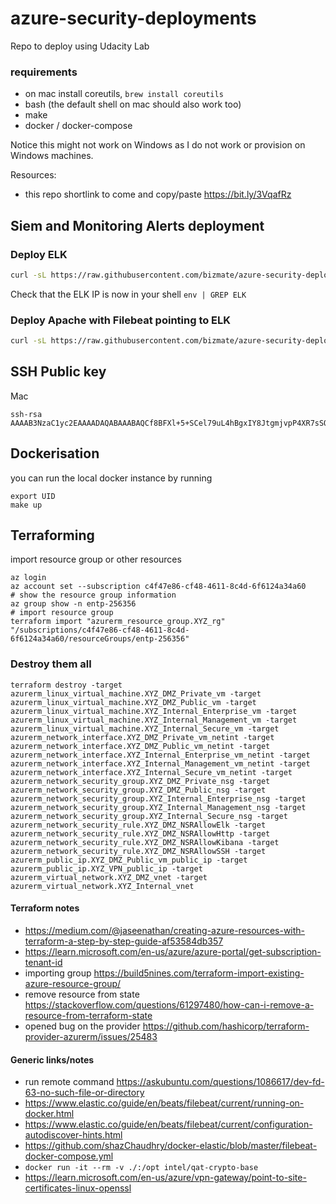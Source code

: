 # azure-security-deployments
Repo to deploy using Udacity Lab

### requirements
- on mac install coreutils,  `brew install coreutils`
- bash (the default shell on mac should also work too)
- make
- docker / docker-compose

Notice this might not work on Windows as I do not work or provision on Windows machines.

Resources:
- this repo shortlink to come and copy/paste https://bit.ly/3VqafRz

## Siem and Monitoring Alerts deployment
### Deploy ELK 

```bash
curl -sL https://raw.githubusercontent.com/bizmate/azure-security-deployments/main/siem-and-monitoring-alerts/provision-elk.sh | bash
```
Check that the ELK IP is now in your shell `env | GREP ELK`

### Deploy Apache with Filebeat pointing to ELK
```bash
curl -sL https://raw.githubusercontent.com/bizmate/azure-security-deployments/main/siem-and-monitoring-alerts/provision-apache.sh | bash
```

## SSH Public key 
Mac
```shell
ssh-rsa AAAAB3NzaC1yc2EAAAADAQABAAABAQCf8BFXl+5+SCel79uL4hBgxIY8JtgmjvpP4XR7sSOMeAqYbMlguW54IpLrJC660tzGNUZMqdtoP9BYSv2QUjDOy1DHjfUiDRL95/aA5WFwpMwrFfIDGhQLyUHa/zo2rH6VCSpX/7i3Nk+FQ9MTSUAij+eD9zHQCjzQdPoVPX4WfJNWnIy4HDGKbwFL8WkGMU4zFvrezqjQpxBOFk+wkoWp2bedNT7sO9lWFJqALD0r+SQz95o6qJIIlzRgo8W+Wj9NxKnM6sfmyJXGteWdpUYgZ/6ok5NhYX9QX/DP6I6ctF55nOrSv2s75Tyh57w3V7VDCdu4kdEg+D15Qh3nnzW1
```

## Dockerisation

you can run the local docker instance by running 
```shell
export UID
make up
```

## Terraforming
import resource group or other resources

```shell
az login
az account set --subscription c4f47e86-cf48-4611-8c4d-6f6124a34a60
# show the resource group information
az group show -n entp-256356
# import resource group
terraform import "azurerm_resource_group.XYZ_rg"  "/subscriptions/c4f47e86-cf48-4611-8c4d-6f6124a34a60/resourceGroups/entp-256356"
```

### Destroy them all

```shell
terraform destroy -target azurerm_linux_virtual_machine.XYZ_DMZ_Private_vm -target azurerm_linux_virtual_machine.XYZ_DMZ_Public_vm -target azurerm_linux_virtual_machine.XYZ_Internal_Enterprise_vm -target azurerm_linux_virtual_machine.XYZ_Internal_Management_vm -target azurerm_linux_virtual_machine.XYZ_Internal_Secure_vm -target azurerm_network_interface.XYZ_DMZ_Private_vm_netint -target azurerm_network_interface.XYZ_DMZ_Public_vm_netint -target azurerm_network_interface.XYZ_Internal_Enterprise_vm_netint -target azurerm_network_interface.XYZ_Internal_Management_vm_netint -target azurerm_network_interface.XYZ_Internal_Secure_vm_netint -target azurerm_network_security_group.XYZ_DMZ_Private_nsg -target azurerm_network_security_group.XYZ_DMZ_Public_nsg -target azurerm_network_security_group.XYZ_Internal_Enterprise_nsg -target azurerm_network_security_group.XYZ_Internal_Management_nsg -target azurerm_network_security_group.XYZ_Internal_Secure_nsg -target azurerm_network_security_rule.XYZ_DMZ_NSRAllowElk -target azurerm_network_security_rule.XYZ_DMZ_NSRAllowHttp -target azurerm_network_security_rule.XYZ_DMZ_NSRAllowKibana -target azurerm_network_security_rule.XYZ_DMZ_NSRAllowSSH -target azurerm_public_ip.XYZ_DMZ_Public_vm_public_ip -target azurerm_public_ip.XYZ_VPN_public_ip -target azurerm_virtual_network.XYZ_DMZ_vnet -target azurerm_virtual_network.XYZ_Internal_vnet 
```

#### Terraform notes
- https://medium.com/@jaseenathan/creating-azure-resources-with-terraform-a-step-by-step-guide-af53584db357
- https://learn.microsoft.com/en-us/azure/azure-portal/get-subscription-tenant-id
- importing group https://build5nines.com/terraform-import-existing-azure-resource-group/
- remove resource from state https://stackoverflow.com/questions/61297480/how-can-i-remove-a-resource-from-terraform-state
- opened bug on the provider https://github.com/hashicorp/terraform-provider-azurerm/issues/25483

#### Generic links/notes
- run remote command https://askubuntu.com/questions/1086617/dev-fd-63-no-such-file-or-directory
- https://www.elastic.co/guide/en/beats/filebeat/current/running-on-docker.html
- https://www.elastic.co/guide/en/beats/filebeat/current/configuration-autodiscover-hints.html
- https://github.com/shazChaudhry/docker-elastic/blob/master/filebeat-docker-compose.yml
- `docker run -it --rm -v ./:/opt intel/qat-crypto-base`
- https://learn.microsoft.com/en-us/azure/vpn-gateway/point-to-site-certificates-linux-openssl